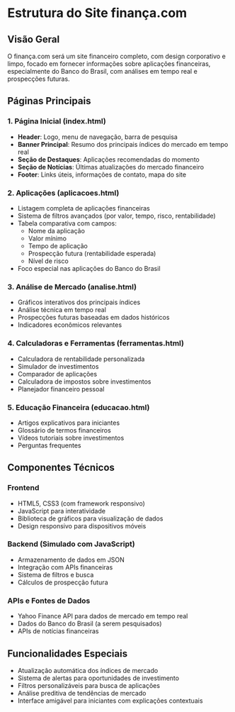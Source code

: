 # Estrutura do Site finança.com

## Visão Geral
O finança.com será um site financeiro completo, com design corporativo e limpo, focado em fornecer informações sobre aplicações financeiras, especialmente do Banco do Brasil, com análises em tempo real e prospecções futuras.

## Páginas Principais

### 1. Página Inicial (index.html)
- **Header**: Logo, menu de navegação, barra de pesquisa
- **Banner Principal**: Resumo dos principais índices do mercado em tempo real
- **Seção de Destaques**: Aplicações recomendadas do momento
- **Seção de Notícias**: Últimas atualizações do mercado financeiro
- **Footer**: Links úteis, informações de contato, mapa do site

### 2. Aplicações (aplicacoes.html)
- Listagem completa de aplicações financeiras
- Sistema de filtros avançados (por valor, tempo, risco, rentabilidade)
- Tabela comparativa com campos:
  - Nome da aplicação
  - Valor mínimo
  - Tempo de aplicação
  - Prospecção futura (rentabilidade esperada)
  - Nível de risco
- Foco especial nas aplicações do Banco do Brasil

### 3. Análise de Mercado (analise.html)
- Gráficos interativos dos principais índices
- Análise técnica em tempo real
- Prospecções futuras baseadas em dados históricos
- Indicadores econômicos relevantes

### 4. Calculadoras e Ferramentas (ferramentas.html)
- Calculadora de rentabilidade personalizada
- Simulador de investimentos
- Comparador de aplicações
- Calculadora de impostos sobre investimentos
- Planejador financeiro pessoal

### 5. Educação Financeira (educacao.html)
- Artigos explicativos para iniciantes
- Glossário de termos financeiros
- Vídeos tutoriais sobre investimentos
- Perguntas frequentes

## Componentes Técnicos

### Frontend
- HTML5, CSS3 (com framework responsivo)
- JavaScript para interatividade
- Biblioteca de gráficos para visualização de dados
- Design responsivo para dispositivos móveis

### Backend (Simulado com JavaScript)
- Armazenamento de dados em JSON
- Integração com APIs financeiras
- Sistema de filtros e busca
- Cálculos de prospecção futura

### APIs e Fontes de Dados
- Yahoo Finance API para dados de mercado em tempo real
- Dados do Banco do Brasil (a serem pesquisados)
- APIs de notícias financeiras

## Funcionalidades Especiais
- Atualização automática dos índices de mercado
- Sistema de alertas para oportunidades de investimento
- Filtros personalizáveis para busca de aplicações
- Análise preditiva de tendências de mercado
- Interface amigável para iniciantes com explicações contextuais
